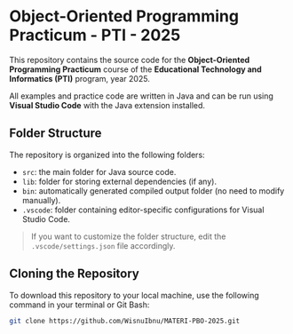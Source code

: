 # Object-Oriented Programming Practicum - PTI - 2025

This repository contains the source code for the **Object-Oriented Programming Practicum** course of the **Educational Technology and Informatics (PTI)** program, year 2025.

All examples and practice code are written in Java and can be run using **Visual Studio Code** with the Java extension installed.

## Folder Structure

The repository is organized into the following folders:

- `src`: the main folder for Java source code.
- `lib`: folder for storing external dependencies (if any).
- `bin`: automatically generated compiled output folder (no need to modify manually).
- `.vscode`: folder containing editor-specific configurations for Visual Studio Code.

> If you want to customize the folder structure, edit the `.vscode/settings.json` file accordingly.

## Cloning the Repository

To download this repository to your local machine, use the following command in your terminal or Git Bash:

```bash
git clone https://github.com/WisnuIbnu/MATERI-PBO-2025.git
